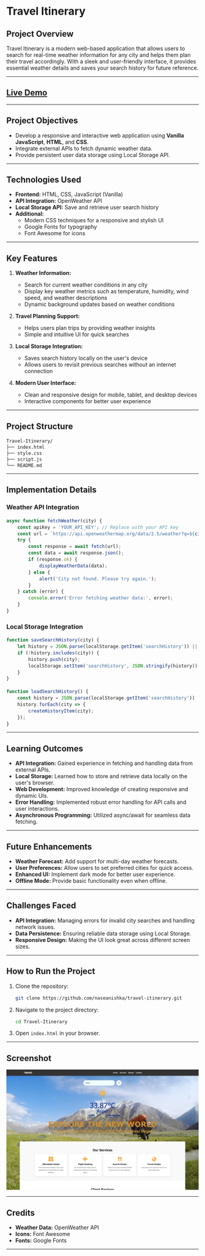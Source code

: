 # Travel Itinerary

## Project Overview
Travel Itinerary is a modern web-based application that allows users to search for real-time weather information for any city and helps them plan their travel accordingly. With a sleek and user-friendly interface, it provides essential weather details and saves your search history for future reference.

---

## [Live Demo](https://naseanishka.github.io/travel-itinerary/)

---

## Project Objectives
- Develop a responsive and interactive web application using **Vanilla JavaScript**, **HTML**, and **CSS**.
- Integrate external APIs to fetch dynamic weather data.
- Provide persistent user data storage using Local Storage API.

---

## Technologies Used
- **Frontend:** HTML, CSS, JavaScript (Vanilla)
- **API Integration:** OpenWeather API
- **Local Storage API:** Save and retrieve user search history
- **Additional:**
  - Modern CSS techniques for a responsive and stylish UI
  - Google Fonts for typography
  - Font Awesome for icons

---

## Key Features
1. **Weather Information:**
   - Search for current weather conditions in any city
   - Display key weather metrics such as temperature, humidity, wind speed, and weather descriptions
   - Dynamic background updates based on weather conditions

2. **Travel Planning Support:**
   - Helps users plan trips by providing weather insights
   - Simple and intuitive UI for quick searches

3. **Local Storage Integration:**
   - Saves search history locally on the user's device
   - Allows users to revisit previous searches without an internet connection

4. **Modern User Interface:**
   - Clean and responsive design for mobile, tablet, and desktop devices
   - Interactive components for better user experience

---

## Project Structure
```
Travel-Itinerary/
├── index.html
├── style.css
├── script.js
└── README.md
```

---

## Implementation Details
### Weather API Integration
```javascript
async function fetchWeather(city) {
    const apiKey = 'YOUR_API_KEY'; // Replace with your API key
    const url = `https://api.openweathermap.org/data/2.5/weather?q=${city}&appid=${apiKey}&units=metric`;
    try {
        const response = await fetch(url);
        const data = await response.json();
        if (response.ok) {
            displayWeatherData(data);
        } else {
            alert('City not found. Please try again.');
        }
    } catch (error) {
        console.error('Error fetching weather data:', error);
    }
}
```

### Local Storage Integration
```javascript
function saveSearchHistory(city) {
    let history = JSON.parse(localStorage.getItem('searchHistory')) || [];
    if (!history.includes(city)) {
        history.push(city);
        localStorage.setItem('searchHistory', JSON.stringify(history));
    }
}

function loadSearchHistory() {
    const history = JSON.parse(localStorage.getItem('searchHistory')) || [];
    history.forEach(city => {
        createHistoryItem(city);
    });
}
```

---

## Learning Outcomes
- **API Integration:** Gained experience in fetching and handling data from external APIs.
- **Local Storage:** Learned how to store and retrieve data locally on the user's browser.
- **Web Development:** Improved knowledge of creating responsive and dynamic UIs.
- **Error Handling:** Implemented robust error handling for API calls and user interactions.
- **Asynchronous Programming:** Utilized async/await for seamless data fetching.

---

## Future Enhancements
- **Weather Forecast:** Add support for multi-day weather forecasts.
- **User Preferences:** Allow users to set preferred cities for quick access.
- **Enhanced UI:** Implement dark mode for better user experience.
- **Offline Mode:** Provide basic functionality even when offline.

---

## Challenges Faced
- **API Integration:** Managing errors for invalid city searches and handling network issues.
- **Data Persistence:** Ensuring reliable data storage using Local Storage.
- **Responsive Design:** Making the UI look great across different screen sizes.

---

## How to Run the Project
1. Clone the repository:
   ```bash
   git clone https://github.com/naseanishka/travel-itinerary.git
   ```
2. Navigate to the project directory:
   ```bash
   cd Travel-Itinerary
   ```
3. Open `index.html` in your browser.

---

## Screenshot
![Weather Display](./images/home.png)

---

## Credits
- **Weather Data:** OpenWeather API
- **Icons:** Font Awesome
- **Fonts:** Google Fonts

---

